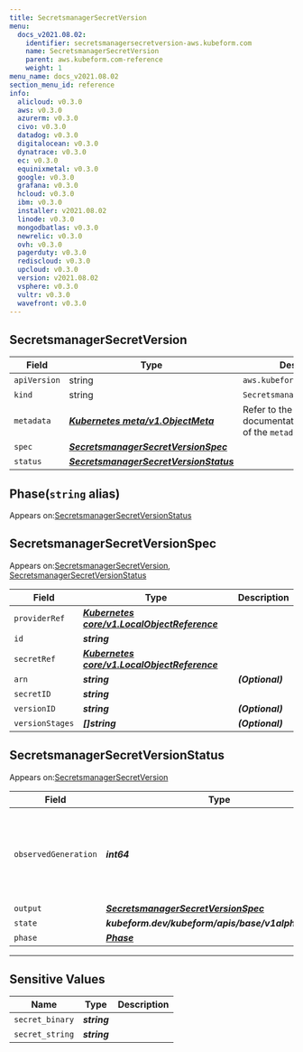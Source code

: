 ```yaml
---
title: SecretsmanagerSecretVersion
menu:
  docs_v2021.08.02:
    identifier: secretsmanagersecretversion-aws.kubeform.com
    name: SecretsmanagerSecretVersion
    parent: aws.kubeform.com-reference
    weight: 1
menu_name: docs_v2021.08.02
section_menu_id: reference
info:
  alicloud: v0.3.0
  aws: v0.3.0
  azurerm: v0.3.0
  civo: v0.3.0
  datadog: v0.3.0
  digitalocean: v0.3.0
  dynatrace: v0.3.0
  ec: v0.3.0
  equinixmetal: v0.3.0
  google: v0.3.0
  grafana: v0.3.0
  hcloud: v0.3.0
  ibm: v0.3.0
  installer: v2021.08.02
  linode: v0.3.0
  mongodbatlas: v0.3.0
  newrelic: v0.3.0
  ovh: v0.3.0
  pagerduty: v0.3.0
  rediscloud: v0.3.0
  upcloud: v0.3.0
  version: v2021.08.02
  vsphere: v0.3.0
  vultr: v0.3.0
  wavefront: v0.3.0
---
```


## SecretsmanagerSecretVersion
| Field | Type | Description |
| ------ | ----- | ----------- |
| `apiVersion` | string | `aws.kubeform.com/v1alpha1` |
|    `kind` | string | `SecretsmanagerSecretVersion` |
| `metadata` | ***[Kubernetes meta/v1.ObjectMeta](https://v1-18.docs.kubernetes.io/docs/reference/generated/kubernetes-api/v1.18/#objectmeta-v1-meta)***|Refer to the Kubernetes API documentation for the fields of the `metadata` field.|
| `spec` | ***[SecretsmanagerSecretVersionSpec](#secretsmanagersecretversionspec)***||
| `status` | ***[SecretsmanagerSecretVersionStatus](#secretsmanagersecretversionstatus)***||
## Phase(`string` alias)

Appears on:[SecretsmanagerSecretVersionStatus](#secretsmanagersecretversionstatus)

## SecretsmanagerSecretVersionSpec

Appears on:[SecretsmanagerSecretVersion](#secretsmanagersecretversion), [SecretsmanagerSecretVersionStatus](#secretsmanagersecretversionstatus)

| Field | Type | Description |
| ------ | ----- | ----------- |
| `providerRef` | ***[Kubernetes core/v1.LocalObjectReference](https://v1-18.docs.kubernetes.io/docs/reference/generated/kubernetes-api/v1.18/#localobjectreference-v1-core)***||
| `id` | ***string***||
| `secretRef` | ***[Kubernetes core/v1.LocalObjectReference](https://v1-18.docs.kubernetes.io/docs/reference/generated/kubernetes-api/v1.18/#localobjectreference-v1-core)***||
| `arn` | ***string***| ***(Optional)*** |
| `secretID` | ***string***||
| `versionID` | ***string***| ***(Optional)*** |
| `versionStages` | ***[]string***| ***(Optional)*** |
## SecretsmanagerSecretVersionStatus

Appears on:[SecretsmanagerSecretVersion](#secretsmanagersecretversion)

| Field | Type | Description |
| ------ | ----- | ----------- |
| `observedGeneration` | ***int64***| ***(Optional)*** Resource generation, which is updated on mutation by the API Server.|
| `output` | ***[SecretsmanagerSecretVersionSpec](#secretsmanagersecretversionspec)***| ***(Optional)*** |
| `state` | ***kubeform.dev/kubeform/apis/base/v1alpha1.State***| ***(Optional)*** |
| `phase` | ***[Phase](#phase)***| ***(Optional)*** |
---
## Sensitive Values
| Name | Type | Description |
|------|------|-------------|
| `secret_binary` | ***string*** ||
| `secret_string` | ***string*** ||
